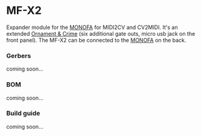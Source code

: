 # MF-X2

Expander module for the [MONOFA](../MONOFA/) for MIDI2CV and CV2MIDI. It's an extended [Ornament & Crime](https://github.com/mxmxmx/O_C) (six additional gate outs, micro usb jack on the front panel). The MF-X2 can be connected to the [MONOFA](../MONOFA/) on the back. 

<h3>Gerbers</h3>
coming soon...

<h3>BOM</h3>

coming soon...
<br />

<h3>Build guide</h3>

coming soon...
<br /><br />
